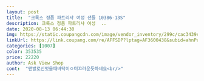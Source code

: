 ```yaml
---
layout: post 
title:  "크록스 정품 파트리샤 여성 샌들 10386-13S" 
description: 크록스 정품 파트리샤 여성  ..
date: 2020-08-13 06:44:30 
img: https://static.coupangcdn.com/image/vendor_inventory/299c/cac3439e0300e21605692056ac1fd5d90879fcbe7bf35a65c96642f5b92e.jpg 
linkUrl: https://link.coupang.com/re/AFFSDP?lptag=AF3600438&subid=ahnPublicAsk&pageKey=1594903558&itemId=2724613237&vendorItemId=70492524536&traceid=V0-113-4bf2ec1c1de8202b 
categories: [1007] 
color: 353535 
price: 22220 
author: Ask View Shop 
cont:  "맨발로신엇을때바닥이ㅇ미끄러운듯하네요<br/>" 
---
```

